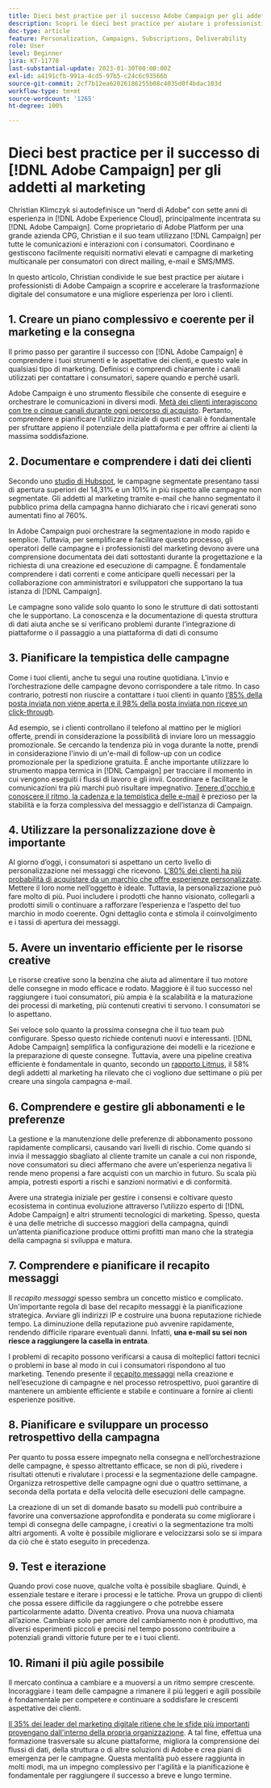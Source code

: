 ```yaml
---
title: Dieci best practice per il successo Adobe Campaign per gli addetti al marketing
description: Scopri le dieci best practice per aiutare i professionisti di Adobe Campaign a scoprire e accelerare la trasformazione digitale del consumatore e una migliore esperienza per i loro clienti.
doc-type: article
feature: Personalization, Campaigns, Subscriptions, Deliverability
role: User
level: Beginner
jira: KT-11778
last-substantial-update: 2023-01-30T00:00:00Z
exl-id: a4191cfb-991a-4cd5-97b5-c24c6c93566b
source-git-commit: 2cf7b12ea62026186255b08c4035d0f4bdac103d
workflow-type: tm+mt
source-wordcount: '1265'
ht-degree: 100%

---
```


# Dieci best practice per il successo di [!DNL Adobe Campaign] per gli addetti al marketing

Christian Klimczyk si autodefinisce un “nerd di Adobe” con sette anni di esperienza in [!DNL Adobe Experience Cloud], principalmente incentrata su [!DNL Adobe Campaign]. Come proprietario di Adobe Platform per una grande azienda CPG, Christian e il suo team utilizzano [!DNL Campaign] per tutte le comunicazioni e interazioni con i consumatori. Coordinano e gestiscono facilmente requisiti normativi elevati e campagne di marketing multicanale per consumatori con direct mailing, e-mail e SMS/MMS.

In questo articolo, Christian condivide le sue best practice per aiutare i professionisti di Adobe Campaign a scoprire e accelerare la trasformazione digitale del consumatore e una migliore esperienza per loro i clienti.


## 1. Creare un piano complessivo e coerente per il marketing e la consegna

Il primo passo per garantire il successo con [!DNL Adobe Campaign] è comprendere i tuoi strumenti e le aspettative dei clienti, e questo vale in qualsiasi tipo di marketing. Definisci e comprendi chiaramente i canali utilizzati per contattare i consumatori, sapere quando e perché usarli.

Adobe Campaign è uno strumento flessibile che consente di eseguire e orchestrare le comunicazioni in diversi modi. [Metà dei clienti interagiscono con tre o cinque canali durante ogni percorso di acquisto](https://www.mckinsey.com/capabilities/operations/our-insights/redefine-the-omnichannel-approach-focus-on-what-truly-matters). Pertanto, comprendere e pianificare l’utilizzo iniziale di questi canali è fondamentale per sfruttare appieno il potenziale della piattaforma e per offrire ai clienti la massima soddisfazione.

## 2. Documentare e comprendere i dati dei clienti

Secondo uno [studio di Hubspot](https://www.linkedin.com/pulse/customer-segmentation-effective-b2b-business-industry-sabreen), le campagne segmentate presentano tassi di apertura superiori del 14,31% e un 101% in più rispetto alle campagne non segmentate. Gli addetti al marketing tramite e-mail che hanno segmentato il pubblico prima della campagna hanno dichiarato che i ricavi generati sono aumentati fino al 760%.

In Adobe Campaign puoi orchestrare la segmentazione in modo rapido e semplice. Tuttavia, per semplificare e facilitare questo processo, gli operatori delle campagne e i professionisti del marketing devono avere una comprensione documentata dei dati sottostanti durante la progettazione e la richiesta di una creazione ed esecuzione di campagne. È fondamentale comprendere i dati correnti e come anticipare quelli necessari per la collaborazione con amministratori e sviluppatori che supportano la tua istanza di [!DNL Campaign].

Le campagne sono valide solo quanto lo sono le strutture di dati sottostanti che le supportano. La conoscenza e la documentazione di questa struttura di dati aiuta anche se si verificano problemi durante l’integrazione di piattaforme o il passaggio a una piattaforma di dati di consumo

## 3. Pianificare la tempistica delle campagne

Come i tuoi clienti, anche tu segui una routine quotidiana. L’invio e l’orchestrazione delle campagne devono corrispondere a tale ritmo. In caso contrario, potresti non riuscire a contattare i tuoi clienti in quanto [l’85% della posta inviata non viene aperta e il 98% della posta inviata non riceve un click-through](https://www.validity.com/resource-center/state-of-email-2021/).

Ad esempio, se i clienti controllano il telefono al mattino per le migliori offerte, prendi in considerazione la possibilità di inviare loro un messaggio promozionale. Se cercando la tendenza più in voga durante la notte, prendi in considerazione l&#39;invio di un&#39;e-mail di follow-up con un codice promozionale per la spedizione gratuita. È anche importante utilizzare lo strumento mappa termica in [!DNL Campaign] per tracciare il momento in cui vengono eseguiti i flussi di lavoro e gli invii. Coordinare e facilitare le comunicazioni tra più marchi può risultare impegnativo. [Tenere d&#39;occhio e conoscere il ritmo, la cadenza e la tempistica delle e-mail](https://experienceleaguecommunities.adobe.com/t5/adobe-campaign-classic-blogs/predictive-send-time-optimization-with-adobe-campaign/ba-p/561554) è prezioso per la stabilità e la forza complessiva del messaggio e dell’istanza di Campaign.

## 4. Utilizzare la personalizzazione dove è importante

Al giorno d’oggi, i consumatori si aspettano un certo livello di personalizzazione nei messaggi che ricevono. [L’80% dei clienti ha più probabilità di acquistare da un marchio che offre esperienze personalizzate](https://us.epsilon.com/power-of-me). Mettere il loro nome nell’oggetto è ideale. Tuttavia, la personalizzazione può fare molto di più. Puoi includere i prodotti che hanno visionato, collegarli a prodotti simili o continuare a rafforzare l’esperienza e l’aspetto del tuo marchio in modo coerente. Ogni dettaglio conta e stimola il coinvolgimento e i tassi di apertura dei messaggi.

## 5. Avere un inventario efficiente per le risorse creative

Le risorse creative sono la benzina che aiuta ad alimentare il tuo motore delle consegne in modo efficace e rodato. Maggiore è il tuo successo nel raggiungere i tuoi consumatori, più ampia è la scalabilità e la maturazione dei processi di marketing, più contenuti creativi ti servono. I consumatori se lo aspettano.

Sei veloce solo quanto la prossima consegna che il tuo team può configurare. Spesso questo richiede contenuti nuovi e interessanti. [!DNL Adobe Campaign] semplifica la configurazione dei modelli e la ricezione e la preparazione di queste consegne. Tuttavia, avere una pipeline creativa efficiente è fondamentale in quanto, secondo un [rapporto Litmus](https://www.litmus.com/resources/state-of-email/), il 58% degli addetti al marketing ha rilevato che ci vogliono due settimane o più per creare una singola campagna e-mail.

## 6. Comprendere e gestire gli abbonamenti e le preferenze

La gestione e la manutenzione delle preferenze di abbonamento possono rapidamente complicarsi, causando vari livelli di rischio. Come quando si invia il messaggio sbagliato al cliente tramite un canale a cui non risponde, nove consumatori su dieci affermano che avere un&#39;esperienza negativa li rende meno propensi a fare acquisti con un marchio in futuro. Su scala più ampia, potresti esporti a rischi e sanzioni normativi e di conformità.

Avere una strategia iniziale per gestire i consensi e coltivare questo ecosistema in continua evoluzione attraverso l’utilizzo esperto di [!DNL Adobe Campaign] e altri strumenti tecnologici di marketing. Spesso, questa è una delle metriche di successo maggiori della campagna, quindi un’attenta pianificazione produce ottimi profitti man mano che la strategia della campagna si sviluppa e matura.

## 7. Comprendere e pianificare il recapito messaggi

Il _recapito messaggi_ spesso sembra un concetto mistico e complicato. Un&#39;importante regola di base del recapito messaggi è la pianificazione strategica. Avviare gli indirizzi IP e costruire una buona reputazione richiede tempo. La diminuzione della reputazione può avvenire rapidamente, rendendo difficile riparare eventuali danni. Infatti, **una e-mail su sei non riesce a raggiungere la casella in entrata**.

I problemi di recapito possono verificarsi a causa di molteplici fattori tecnici o problemi in base al modo in cui i consumatori rispondono al tuo marketing. Tenendo presente il [recapito messaggi](https://business.adobe.com/it/products/campaign/email-deliverability.html) nella creazione e nell’esecuzione di campagne e nel processo retrospettivo, puoi garantire di mantenere un ambiente efficiente e stabile e continuare a fornire ai clienti esperienze positive.

## 8. Pianificare e sviluppare un processo retrospettivo della campagna

Per quanto tu possa essere impegnato nella consegna e nell’orchestrazione delle campagne, è spesso altrettanto efficace, se non di più, rivedere i risultati ottenuti e rivalutare i processi e la segmentazione delle campagne. Organizza retrospettive delle campagne ogni due o quattro settimane, a seconda della portata e della velocità delle esecuzioni delle campagne.

La creazione di un set di domande basato su modelli può contribuire a favorire una conversazione approfondita e ponderata su come migliorare i tempi di consegna delle campagne, i creativi o la segmentazione tra molti altri argomenti. A volte è possibile migliorare e velocizzarsi solo se si impara da ciò che è stato eseguito in precedenza.

## 9. Test e iterazione

Quando provi cose nuove, qualche volta è possibile sbagliare. Quindi, è essenziale testare e iterare i processi e le tattiche. Prova un gruppo di clienti che possa essere difficile da raggiungere o che potrebbe essere particolarmente adatto. Diventa creativo. Prova una nuova chiamata all’azione. Cambiare solo per amore del cambiamento non è produttivo, ma diversi esperimenti piccoli e precisi nel tempo possono contribuire a potenziali grandi vittorie future per te e i tuoi clienti.

## 10. Rimani il più agile possibile

Il mercato continua a cambiare e a muoversi a un ritmo sempre crescente. Incoraggiare i team delle campagne a rimanere il più leggeri e agili possibile è fondamentale per competere e continuare a soddisfare le crescenti aspettative dei clienti.

[Il 35% dei leader del marketing digitale ritiene che le sfide più importanti provengano dall&#39;interno della propria organizzazione](https://www.gartner.com/en/newsroom/press-releases/gartner-says-35--of-digital-marketing-leaders-believe-the-bigges). A tal fine, effettua una formazione trasversale su alcune piattaforme, migliora la comprensione dei flussi di dati, della struttura o di altre soluzioni di Adobe e crea piani di emergenza per le campagne. Questa mentalità può essere raggiunta in molti modi, ma un impegno complessivo per l&#39;agilità e la pianificazione è fondamentale per raggiungere il successo a breve e lungo termine.
